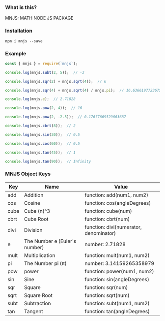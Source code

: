 ### What is this?

MNJS: MATH NODE JS PACKAGE



### Installation

`npm i mnjs --save`



### Example

```js
const { mnjs } = require(`mnjs`);

console.log(mnjs.subt(2, 5));  // -3

console.log(mnjs.sqr(2) + mnjs.sqrt(4));  // 6

console.log(mnjs.sqr(4) + mnjs.sqrt(4) / mnjs.pi);  // 16.63661977236754

console.log(mnjs.e);  // 2.71828

console.log(mnjs.pow(2, 4));  // 16

console.log(mnjs.pow(2, -2.5));  // 0.17677669529663687

console.log(mnjs.cbrt(8));  // 2

console.log(mnjs.sin(30));  // 0.5

console.log(mnjs.cos(60));  // 0.5

console.log(mnjs.tan(45));  // 1

console.log(mnjs.tan(90));  // Infinity
```



### MNJS Object Keys

| Key  | Name                          | Value                                   |
| ---- | ----------------------------- | --------------------------------------- |
| add  | Addition                      | function:  add(num1, num2)              |
| cos  | Cosine                        | function:  cos(angleDegrees)            |
| cube | Cube (n)^3                    | function:  cube(num)                    |
| cbrt | Cube Root                     | function:  cbrt(num)                    |
| divi | Division                      | function:  divi(numerator, denominator) |
| e    | The Number e (Euler's number) | number:  2.71828                        |
| mult | Multiplication                | function:  mult(num1, num2)             |
| pi   | The Number pi (π)             | number:  3.14159265358979               |
| pow  | power                         | function:  power(num1, num2)            |
| sin  | Sine                          | function:  sin(angleDegrees)            |
| sqr  | Square                        | function:  sqr(num)                     |
| sqrt | Square Root                   | function:  sqrt(num)                    |
| subt | Subtraction                   | function:  subt(num1, num2)             |
| tan  | Tangent                       | function:  tan(angleDegrees)            |
